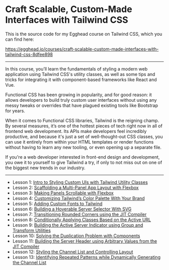 # Craft Scalable, Custom-Made Interfaces with Tailwind CSS

This is the source code for my Egghead course on Tailwind CSS, which you can find here:

https://egghead.io/courses/craft-scalable-custom-made-interfaces-with-tailwind-css-8dfee898

---

In this course, you’ll learn the fundamentals of styling a modern web application using Tailwind CSS's utility classes, as well as some tips and tricks for integrating it with component-based frameworks like React and Vue.

Functional CSS has been growing in popularity, and for good reason: it allows developers to build truly custom user interfaces without using any messy tweaks or overrides that have plagued existing tools like Bootstrap for years.

When it comes to Functional CSS libraries, Tailwind is the reigning champ. By several measures, it’s one of the hottest pieces of tech right now in all of frontend web development. Its APIs make developers feel incredibly productive, and because it's just a set of well-thought-out CSS classes, you can use it entirely from within your HTML templates or render functions without having to learn any new tooling, or even opening up a separate file.

If you're a web developer interested in front-end design and development, you owe it to yourself to give Tailwind a try, if only to not miss out on one of the biggest new trends in our industry.

---

- Lesson 1: [Intro to Styling Custom UIs with Tailwind Utility Classes](https://github.com/adeonir/egghead-tailwind-discord-clone/tree/lesson-0.1)
- Lesson 2: [Scaffolding a Multi-Panel App Layout with Flexbox](https://github.com/adeonir/egghead-tailwind-discord-clone/tree/lesson-0.2)
- Lesson 3: [Making Panels Scrollable with Flexbox](https://github.com/adeonir/egghead-tailwind-discord-clone/tree/lesson-0.3)
- Lesson 4: [Customizing Tailwind’s Color Palette With Your Brand](https://github.com/adeonir/egghead-tailwind-discord-clone/tree/lesson-0.4)
- Lesson 5: [Adding Custom Fonts to Tailwind](https://github.com/adeonir/egghead-tailwind-discord-clone/tree/lesson-0.5)
- Lesson 6: [Building a Hoverable Server Selector With SVG](https://github.com/adeonir/egghead-tailwind-discord-clone/tree/lesson-0.6)
- Lesson 7: [Transitioning Rounded Corners using the JIT Compiler](https://github.com/adeonir/egghead-tailwind-discord-clone/tree/lesson-0.7)
- Lesson 8: [Conditionally Applying Classes Based on the Active URL](https://github.com/adeonir/egghead-tailwind-discord-clone/tree/lesson-0.8)
- Lesson 9: [Building the Active Server Indicator using Group and Transform Utilities](https://github.com/adeonir/egghead-tailwind-discord-clone/tree/lesson-0.9)
- Lesson 10: [Solving the Duplication Problem with Components](https://github.com/adeonir/egghead-tailwind-discord-clone/tree/lesson-1.0)
- Lesson 11: [Building the Server Header using Arbitrary Values from the JIT Compiler](https://github.com/adeonir/egghead-tailwind-discord-clone/tree/lesson-1.1)
- Lesson 12: [Styling the Channel List and Controlling Layout](https://github.com/adeonir/egghead-tailwind-discord-clone/tree/lesson-1.2)
- Lesson 13: [Identifying Repeated Patterns while Dynamically Generating the Channel List](https://github.com/adeonir/egghead-tailwind-discord-clone/tree/lesson-1.3)
